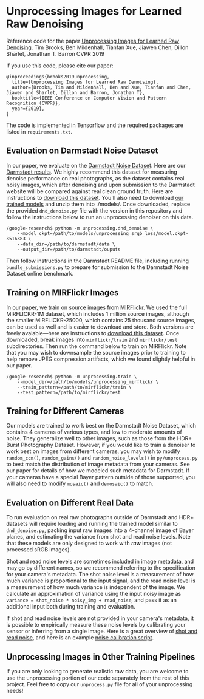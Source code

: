 # Unprocessing Images for Learned Raw Denoising

Reference code for the paper [Unprocessing Images for Learned Raw Denoising](http://timothybrooks.com/tech/unprocessing).
Tim Brooks, Ben Mildenhall, Tianfan Xue, Jiawen Chen, Dillon Sharlet, Jonathan T. Barron
CVPR 2019

If you use this code, please cite our paper:

```
@inproceedings{brooks2019unprocessing,
  title={Unprocessing Images for Learned Raw Denoising},
  author={Brooks, Tim and Mildenhall, Ben and Xue, Tianfan and Chen, Jiawen and Sharlet, Dillon and Barron, Jonathan T},
  booktitle={IEEE Conference on Computer Vision and Pattern Recognition (CVPR)},
  year={2019},
}
```

The code is implemented in Tensorflow and the required packages are listed in `requirements.txt`.

## Evaluation on Darmstadt Noise Dataset

In our paper, we evaluate on the [Darmstadt Noise Dataset](https://noise.visinf.tu-darmstadt.de/). Here are our [Darmstadt results](http://timothybrooks.com/tech/unprocessing/darmstadt-supp/). We highly recommend this dataset for measuring denoise performance on real photographs, as the dataset contains real noisy images, which after denoising and upon submission to the Darmstadt website will be compared against real clean ground truth. Here are instructions to [download this dataset](https://noise.visinf.tu-darmstadt.de/downloads). You'll also need to download [our trained models](https://drive.google.com/file/d/1MTFr-uaIKv5aWe7nXlhTaHBestLUiDLZ/view?usp=sharing) and unzip them into ./models/. Once downloaded, replace the provided `dnd_denoise.py` file with the version in this repository and follow the instructions below to run an unprocessing denoiser on this data.

```
/google-research$ python -m unprocessing.dnd_denoise \
    --model_ckpt=/path/to/models/unprocessing_srgb_loss/model.ckpt-3516383 \
    --data_dir=/path/to/darmstadt/data \
    --output_dir=/path/to/darmstadt/ouputs
```

Then follow instructions in the Darmstadt README file, including running `bundle_submissions.py` to prepare for submission to the Darmstadt Noise Dataset online benchmark.

## Training on MIRFlickr Images

In our paper, we train on source images from [MIRFlickr](https://press.liacs.nl/mirflickr/). We used the full MIRFLICKR-1M dataset, which includes 1 million source images, although the smaller MIRFLICKR-25000, which contains 25 thousand source images, can be used as well and is easier to download and store. Both versions are freely avaiable&mdash;here are instructions to [download this dataset](http://press.liacs.nl/mirflickr/mirdownload.html). Once downloaded, break images into `mirflickr/train` and `mirflickr/test` subdirectories. Then run the command below to train on MIRFlickr. Note that you may wish to downsample the source images prior to training to help remove JPEG compression artifacts, which we found slightly helpful in our paper.

```
/google-research$ python -m unprocessing.train \
    --model_dir=/path/to/models/unprocessing_mirflickr \
    --train_pattern=/path/to/mirflickr/train \
    --test_pattern=/path/to/mirflickr/test
```

## Training for Different Cameras

Our models are trained to work best on the Darmstadt Noise Dataset, which contains 4 cameras of various types, and low to moderate amounts of noise. They generalize well to other images, such as those from the HDR+ Burst Photography Dataset. However, if you would like to train a denoiser to work best on images from different cameras, you may wish to modify `random_ccm()`, `random_gains()` and `random_noise_levels()` in `py/unprocess.py` to best match the distribution of image metadata from your cameras. See our paper for details of how we modeled such metadata for Darmstadt. If your cameras have a special Bayer pattern outside of those supported, you will also need to modify `mosaic()` and `demosaic()` to match.

## Evaluation on Different Real Data

To run evaluation on real raw photographs outside of Darmstadt and HDR+ datasets will require loading and running the trained model similar to `dnd_denoise.py`, packing input raw images into a 4-channel image of Bayer planes, and estimating the variance from shot and read noise levels. Note that these models are only designed to work with *raw* images (not processed sRGB images).

Shot and read noise levels are sometimes included in image metadata, and may go by different names, so we recommend referring to the specification for your camera's metadata. The shot noise level is a measurement of how much variance is proportional to the input signal, and the read noise level is a measurement of how much variance is independent of the image. We calculate an approximation of variance using the input noisy image as `variance = shot_noise * noisy_img + read_noise`, and pass it as an additional input both during training and evaluation.

If shot and read noise levels are not provided in your camera's metadata, it is possible to empirically measure these noise levels by calibrating your sensor or inferring from a single image. Here is a great overview of [shot and read noise](http://people.csail.mit.edu/hasinoff/pubs/hasinoff-photon-2012-preprint.pdf), and here is an example [noise calibration script](https://android.googlesource.com/platform/cts/+/806b430/apps/CameraITS/tests/dng_noise_model/dng_noise_model.py).

## Unprocessing Images in Other Training Pipelines

If you are only looking to generate realistic raw data, you are welcome to use the unprocessing portion of our code separately from the rest of this project. Feel free to copy our `unprocess.py` file for all of your unprocessing needs!
